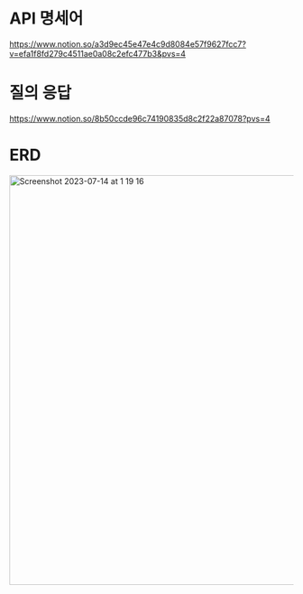 # API 명세어
https://www.notion.so/a3d9ec45e47e4c9d8084e57f9627fcc7?v=efa1f8fd279c4511ae0a08c2efc477b3&pvs=4

# 질의 응답
https://www.notion.so/8b50ccde96c74190835d8c2f22a87078?pvs=4

# ERD

<img width="726" alt="Screenshot 2023-07-14 at 1 19 16" src="https://github.com/letsgo-nation/blog_lv4/assets/131455266/f92418d4-8c5b-40d6-b22e-d208448d1b05">
